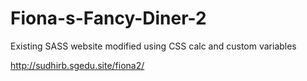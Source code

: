 # Fiona-s-Fancy-Diner-2
Existing SASS website modified using CSS calc and custom variables

http://sudhirb.sgedu.site/fiona2/

